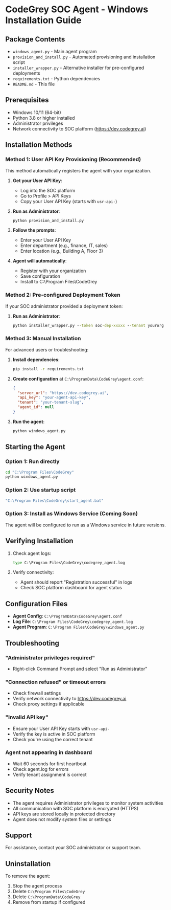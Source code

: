 # CodeGrey SOC Agent - Windows Installation Guide

## Package Contents
- `windows_agent.py` - Main agent program
- `provision_and_install.py` - Automated provisioning and installation script
- `installer_wrapper.py` - Alternative installer for pre-configured deployments
- `requirements.txt` - Python dependencies
- `README.md` - This file

## Prerequisites
- Windows 10/11 (64-bit)
- Python 3.8 or higher installed
- Administrator privileges
- Network connectivity to SOC platform (https://dev.codegrey.ai)

## Installation Methods

### Method 1: User API Key Provisioning (Recommended)
This method automatically registers the agent with your organization.

1. **Get your User API Key**:
   - Log into the SOC platform
   - Go to Profile > API Keys
   - Copy your User API Key (starts with `usr-api-`)

2. **Run as Administrator**:
   ```cmd
   python provision_and_install.py
   ```

3. **Follow the prompts**:
   - Enter your User API Key
   - Enter department (e.g., finance, IT, sales)
   - Enter location (e.g., Building A, Floor 3)

4. **Agent will automatically**:
   - Register with your organization
   - Save configuration
   - Install to C:\Program Files\CodeGrey

### Method 2: Pre-configured Deployment Token
If your SOC administrator provided a deployment token:

1. **Run as Administrator**:
   ```cmd
   python installer_wrapper.py --token soc-dep-xxxxx --tenant yourorg
   ```

### Method 3: Manual Installation
For advanced users or troubleshooting:

1. **Install dependencies**:
   ```cmd
   pip install -r requirements.txt
   ```

2. **Create configuration** at `C:\ProgramData\CodeGrey\agent.conf`:
   ```json
   {
     "server_url": "https://dev.codegrey.ai",
     "api_key": "your-agent-api-key",
     "tenant": "your-tenant-slug",
     "agent_id": null
   }
   ```

3. **Run the agent**:
   ```cmd
   python windows_agent.py
   ```

## Starting the Agent

### Option 1: Run directly
```cmd
cd "C:\Program Files\CodeGrey"
python windows_agent.py
```

### Option 2: Use startup script
```cmd
"C:\Program Files\CodeGrey\start_agent.bat"
```

### Option 3: Install as Windows Service (Coming Soon)
The agent will be configured to run as a Windows service in future versions.

## Verifying Installation

1. Check agent logs:
   ```cmd
   type C:\Program Files\CodeGrey\codegrey_agent.log
   ```

2. Verify connectivity:
   - Agent should report "Registration successful" in logs
   - Check SOC platform dashboard for agent status

## Configuration Files

- **Agent Config**: `C:\ProgramData\CodeGrey\agent.conf`
- **Log File**: `C:\Program Files\CodeGrey\codegrey_agent.log`
- **Agent Program**: `C:\Program Files\CodeGrey\windows_agent.py`

## Troubleshooting

### "Administrator privileges required"
- Right-click Command Prompt and select "Run as Administrator"

### "Connection refused" or timeout errors
- Check firewall settings
- Verify network connectivity to https://dev.codegrey.ai
- Check proxy settings if applicable

### "Invalid API key"
- Ensure your User API Key starts with `usr-api-`
- Verify the key is active in SOC platform
- Check you're using the correct tenant

### Agent not appearing in dashboard
- Wait 60 seconds for first heartbeat
- Check agent.log for errors
- Verify tenant assignment is correct

## Security Notes

- The agent requires Administrator privileges to monitor system activities
- All communication with SOC platform is encrypted (HTTPS)
- API keys are stored locally in protected directory
- Agent does not modify system files or settings

## Support

For assistance, contact your SOC administrator or support team.

## Uninstallation

To remove the agent:

1. Stop the agent process
2. Delete `C:\Program Files\CodeGrey`
3. Delete `C:\ProgramData\CodeGrey`
4. Remove from startup if configured
